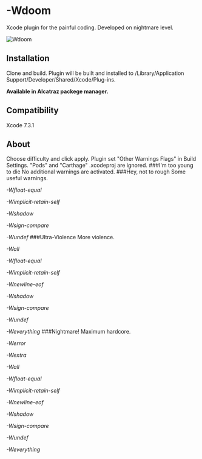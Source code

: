 # -Wdoom
Xcode plugin for the painful coding. Developed on nightmare level.

![Wdoom](https://github.com/AlexUlenkov/Wdoom/blob/master/Screenshots/Wdoom.png?raw=true)

## Installation
Clone and build. Plugin will be built and installed to /Library/Application Support/Developer/Shared/Xcode/Plug-ins.

**Available in Alcatraz packege manager.**
## Сompatibility
Xcode 7.3.1
## About
Choose difficulty and click apply. Plugin set "Other Warnings Flags" in Build Settings.
"Pods" and "Carthage" .xcodeproj are ignored.
###I'm too young to die
No additional warnings are activated.
###Hey, not to rough
Some useful warnings.

*-Wfloat-equal*

*-Wimplicit-retain-self*

*-Wshadow*

*-Wsign-compare*

*-Wundef*
###Ultra-Violence
More violence.

*-Wall*

*-Wfloat-equal*

*-Wimplicit-retain-self*

*-Wnewline-eof*

*-Wshadow*

*-Wsign-compare*

*-Wundef*

*-Weverything*
###Nightmare!
Maximum hardcore.

*-Werror*

*-Wextra*

*-Wall*

*-Wfloat-equal*

*-Wimplicit-retain-self*

*-Wnewline-eof*

*-Wshadow*

*-Wsign-compare*

*-Wundef*

*-Weverything*
